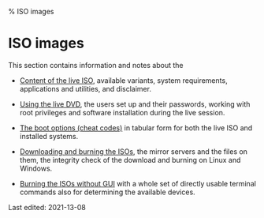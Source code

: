 % ISO images

# ISO images

This section contains information and notes about the

+ [Content of the live ISO](0201-cd-content_en.md#content-of-the-live-iso), available variants, system requirements, applications and utilities, and disclaimer.

+ [Using the live DVD](0202-live-mode_en.md#use-live-dvd), the users set up and their passwords, working with root privileges and software installation during the live session.

+ [The boot options (cheat codes)](0204-cheatcodes_en.md#bootoptions-cheatcodes) in tabular form for both the live ISO and installed systems.

+ [Downloading and burning the ISOs](0206-cd-dl-burning_en.md#iso-download-and-burn), the mirror servers and the files on them, the integrity check of the download and burning on Linux and Windows.

+ [Burning the ISOs without GUI](0207-cd-no-gui-burn_en.md#dvd-without-gui-burning) with a whole set of directly usable terminal commands also for determining the available devices.

<div id="rev">Last edited: 2021-13-08</div>
